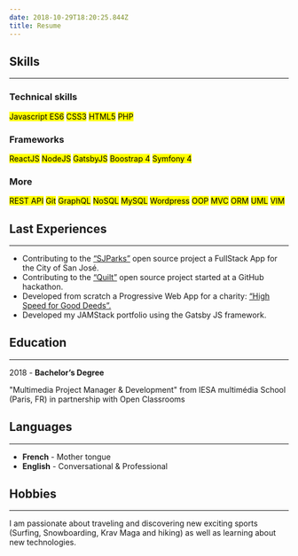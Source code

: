 ```yaml
---
date: 2018-10-29T18:20:25.844Z
title: Resume
---
```


## Skills

---

### Technical skills

<mark>Javascript ES6</mark>
<mark>CSS3</mark>
<mark>HTML5</mark>
<mark>PHP</mark>

### Frameworks

<mark>ReactJS</mark>
<mark>NodeJS</mark>
<mark>GatsbyJS</mark>
<mark>Boostrap 4</mark>
<mark>Symfony 4</mark>

### More

<mark>REST API</mark>
<mark>Git</mark>
<mark>GraphQL</mark>
<mark>NoSQL</mark>
<mark>MySQL</mark>
<mark>Wordpress</mark>
<mark>OOP</mark>
<mark>MVC</mark>
<mark>ORM</mark>
<mark>UML</mark>
<mark>VIM</mark>

## Last Experiences

---

- Contributing to the [“SJParks”](https://github.com/Wolfy64/SJParks) open source project a FullStack App for the City of San José.
- Contributing to the [“Quilt”](https://github.com/Wolfy64/Quilt) open source project started at a GitHub hackathon.
- Developed from scratch a Progressive Web App for a charity: [“High Speed for Good Deeds”.](https://www.highspeedsforgooddeeds.com/)
- Developed my JAMStack portfolio using the Gatsby JS framework.

## Education

---

2018 - <b>Bachelor’s Degree</b>

"Multimedia Project Manager & Development" from
IESA multimédia School (Paris, FR) in partnership with Open Classrooms

## Languages

---

- <b>French</b> - Mother tongue
- <b>English</b> - Conversational & Professional

## Hobbies

---

I am passionate about traveling and discovering new exciting sports (Surfing, Snowboarding, Krav Maga and hiking) as well as learning about new technologies.
